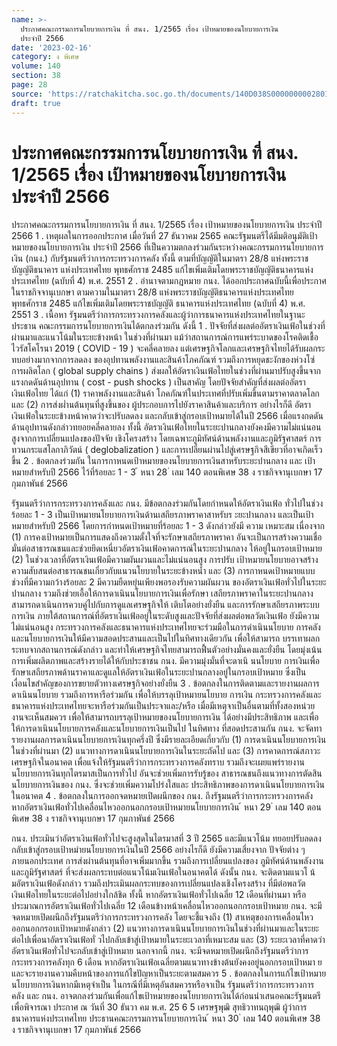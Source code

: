 ```yaml
---
name: >-
  ประกาศคณะกรรมการนโยบายการเงิน ที่ สนง. 1/2565 เรื่อง เป้าหมายของนโยบายการเงิน
  ประจำปี 2566
date: '2023-02-16'
category: ง พิเศษ
volume: 140
section: 38
page: 28
source: 'https://ratchakitcha.soc.go.th/documents/140D038S0000000002801.pdf'
draft: true
---
```


# ประกาศคณะกรรมการนโยบายการเงิน ที่ สนง. 1/2565 เรื่อง เป้าหมายของนโยบายการเงิน ประจำปี 2566

ประกาศคณะกรรมการนโยบายการเงิน ที่ สนง. 1/2565 เรื่อง เป้าหมายของนโยบายการเงิน ประจำปี 2566 1 . เหตุผลในการออกประกาศ เมื่อวันที่ 27 ธันวาคม 2565 คณะรัฐมนตรีได้มีมติอนุมัติเป้าหมายของนโยบายการเงิน ประจำปี 2566 ที่เป็นความตกลงร่วมกันระหว่างคณะกรรมการนโยบายการเงิน (กนง.) กับรัฐมนตรีว่าการกระทรวงการคลัง ทั้งนี้ ตามที่บัญญัติในมาตรา 28/8 แห่งพระราชบัญญัติธนาคาร แห่งประเทศไทย พุทธศักราช 2485 แก้ไขเพิ่มเติมโดยพระราชบัญญัติธนาคารแห่งประเทศไทย (ฉบับที่ 4) พ.ศ. 2551 2 . อำนาจตามกฎหมาย กนง. ได้ออกประกาศฉบับนี้เพื่อประกาศในราชกิจจานุเบกษา ตามความในมาตรา 28/8 แห่งพระราชบัญญัติธนาคารแห่งประเทศไทย พุทธศักราช 2485 แก้ไขเพิ่มเติมโดยพระราชบัญญัติ ธนาคารแห่งประเทศไทย (ฉบับที่ 4) พ.ศ. 2551 3 . เนื้อหา รัฐมนตรีว่าการกระทรวงการคลังและผู้ว่าการธนาคารแห่งประเทศไทยในฐานะประธาน คณะกรรมการนโยบายการเงินได้ตกลงร่วมกัน ดังนี้ 1 . ปัจจัยที่ส่งผลต่ออัตราเงินเฟ้อในช่วงที่ผ่านมาและแนวโน้มในระยะข้างหน้า ในช่วงที่ผ่านมา แม้ว่าสถานการณ์การแพร่ระบาดของโรคติดเชื้อไวรัสโคโรนา 2019 ( COVID - 19 ) จะคลี่คลายลง แต่เศรษฐกิจโลกและเศรษฐกิจไทยได้รับผลกระทบอย่างมากจากการลดลง ของอุปทานพลังงานและสินค้าโภคภัณฑ์ รวมถึงการหยุดชะงักของห่วงโซ่การผลิตโลก ( global supply chains ) ส่งผลให้อัตราเงินเฟ้อไทยในช่วงที่ผ่านมาปรับสูงขึ้นจากแรงกดดันด้านอุปทาน ( cost - push shocks ) เป็นสาคัญ โดยปัจจัยสำคัญที่ส่งผลต่ออัตราเงินเฟ้อไทย ได้แก่ (1) ราคาพลังงานและสินค้า โภคภัณฑ์ในประเทศที่ปรับเพิ่มขึ้นตามราคาตลาดโลก และ (2) การส่งผ่ำนต้นทุนที่สูงขึ้นของ ผู้ประกอบการไปยังราคาสินค้าและบริการ อย่างไรก็ดี อัตราเงินเฟ้อในระยะข้างหน้าคาดว่าจะปรับลดลง และกลับเข้าสู่กรอบเป้าหมายได้ในปี 2566 เมื่อแรงกดดันด้านอุปทานดังกล่าวทยอยคลี่คลายลง ทั้งนี้ อัตราเงินเฟ้อไทยในระยะปานกลางยังคงมีความไม่แน่นอนสูงจากการเปลี่ยนแปลงของปัจจัย เชิงโครงสร้าง โดยเฉพาะภูมิทัศน์ด้านพลังงานและภูมิรัฐศาสตร์ การทวนกระแสโลกาภิวัตน์ ( deglobalization ) และการเปลี่ยนผ่านไปสู่เศรษฐกิจสีเขียวที่อาจเกิดเร็วขึ้น 2 . ข้อตกลงร่วมกัน ในการกาหนดเป้าหมายของนโยบายการเงินสาหรับระยะปานกลาง และ เป้าหมายสำหรับปี 2566 ไว้ที่ร้อยละ 1 - 3 ้ หนา 28 ่ เลม 140 ตอนพิเศษ 38 ง ราชกิจจานุเบกษา 17 กุมภาพันธ์ 2566

รัฐมนตรีว่าการกระทรวงการคลังและ กนง. มีข้อตกลงร่วมกันโดยกำหนดให้อัตราเงินเฟ้อ ทั่วไปในช่วงร้อยละ 1 - 3 เป็นเป้าหมายนโยบายการเงินด้านเสถียรภาพราคาสาหรับร ะยะปานกลาง และเป็นเป้าหมายสำหรับปี 2566 โดยการกำหนดเป้าหมายที่ร้อยละ 1 - 3 ดังกล่าวยังมี ความ เหมาะสม เนื่องจาก (1) การคงเป้าหมายเป็นการแสดงถึงความตั้งใจที่จะรักษาเสถียรภาพราคา อันจะเป็นการสร้างความเชื่อมั่นต่อสาธารณชนและช่วยยึดเหนี่ยวอัตราเงินเฟ้อคาดการณ์ในระยะปานกลาง ให้อยู่ในกรอบเป้าหมาย (2) ในช่วงเวลาที่อัตราเงินเฟ้อมีความผันผวนและไม่แน่นอนสูง การปรับ เป้าหมายนโยบายอาจสร้างความสับสนต่อสาธารณชนเกี่ยวกับแนวนโยบายในระยะข้างหน้ำ และ (3) การกาหนดเป้าหมายแบบช่วงที่มีความกว้างร้อยละ 2 มีความยืดหยุ่นเพียงพอรองรับความผันผวน ของอัตราเงินเฟ้อทั่วไปในระยะปานกลาง รวมถึงช่วยเอื้อให้การดาเนินนโยบายการเงินเพื่อรักษา เสถียรภาพราคาในระยะปานกลางสามารถดาเนินการควบคู่ไปกับการดูแลเศรษฐกิจให้ เติบโตอย่างยั่งยืน และการรักษาเสถียรภาพระบบการเงิน ภายใต้สถานการณ์ที่อัตราเงินเฟ้ออยู่ในระดับสูงและปัจจัยที่ส่งผลต่อพลวัตเงินเฟ้อ ยังมีความไม่แน่นอนสูง กระทรวงการคลังและธนาคารแห่งประเทศไทยจะร่วมมือในการดำเนินนโยบาย การคลังและนโยบายการเงินให้มีความสอดประสานและเป็นไปในทิศทางเดียวกัน เพื่อให้สามารถ บรรเทาผลกระทบจากสถานการณ์ดังกล่าว และทำให้เศรษฐกิจไทยสามารถฟื้นตัวอย่างมั่นคงและยั่งยืน โดยมุ่งเน้นการเพิ่มผลิตภาพและสร้างรายได้ให้กับประชาชน กนง. มีความมุ่งมั่นที่จะดาเนิ นนโยบาย การเงินเพื่อรักษาเสถียรภาพด้านราคาและดูแลให้อัตราเงินเฟ้อในระยะปานกลางอยู่ในกรอบเป้าหมาย ซึ่งเป็นเงื่อนไขสำคัญของการขยายตัวทางเศรษฐกิจอย่างยั่งยืน 3 . ข้อตกลงในการติดตามและรายงานผลการดาเนินนโยบาย รวมถึงการหารือร่วมกัน เพื่อให้บรรลุเป้าหมายนโยบาย การเงิน กระทรวงการคลังและธนาคารแห่งประเทศไทยจะหารือร่วมกันเป็นประจาและ/หรือ เมื่อมีเหตุจาเป็นอื่นตามที่ทั้งสองหน่วยงานจะเห็นสมควร เพื่อให้สามารถบรรลุเป้าหมายของนโยบายการเงิน ได้อย่างมีประสิทธิภาพ และเพื่อให้การดาเนินนโยบายการคลังและนโยบายการเงินเป็นไป ในทิศทาง ที่สอดประสานกัน กนง. จะจัดทารายงานผลการดาเนินนโยบายการเงินทุกครึ่งปี ซึ่งมีรายละเอียดเกี่ยวกับ (1) การดาเนินนโยบายการเงินในช่วงที่ผ่านมา (2) แนวทางการดาเนินนโยบายการเงินในระยะถัดไป และ (3) การคาดการณ์สภาวะเศรษฐกิจในอนาคต เพื่อแจ้งให้รัฐมนตรีว่าการกระทรวงการคลังทราบ รวมถึงจะเผยแพร่รายงานนโยบายการเงินทุกไตรมาสเป็นการทั่วไป อันจะช่วยเพิ่มการรับรู้ของ สาธารณชนถึงแนวทางการตัดสินนโยบายการเงินของ กนง. ซึ่งจะช่วยเพิ่มความโปร่งใสและ ประสิทธิภาพของการดาเนินนโยบายการเงินในอนาคต 4 . ข้อตกลงในการออกจดหมายเปิดผนึกของ กนง. ถึงรัฐมนตรีว่าการกระทรวงการคลัง หากอัตราเงินเฟ้อทั่วไปเคลื่อนไหวออกนอกกรอบเป้าหมายนโยบายการเงิน ้ หนา 29 ่ เลม 140 ตอนพิเศษ 38 ง ราชกิจจานุเบกษา 17 กุมภาพันธ์ 2566

กนง. ประเมินว่าอัตราเงินเฟ้อทั่วไปจะสูงสุดในไตรมาสที่ 3 ปี 2565 และมีแนวโน้ม ทยอยปรับลดลงกลับเข้าสู่กรอบเป้าหมำยนโยบายการเงินในปี 2566 อย่างไรก็ดี ยังมีความเสี่ยงจาก ปัจจัยต่าง ๆ ภายนอกประเทศ การส่งผ่านต้นทุนที่อาจเพิ่มมากขึ้น รวมถึงการเปลี่ยนแปลงของ ภูมิทัศน์ด้านพลังงานและภูมิรัฐศาสตร์ ที่จะส่งผลกระทบต่อแนวโน้มเงินเฟ้อในอนาคตได้ ดังนั้น กนง. จะติดตามแนวโ น้มอัตราเงินเฟ้อดังกล่าว รวมถึงประเมินผลกระทบของการเปลี่ยนแปลงเชิงโครงสร้าง ที่มีต่อพลวัตเงินเฟ้อไทยในระยะต่อไปอย่างใกล้ชิด ทั้งนี้ หากอัตราเงินเฟ้อทั่วไปเฉลี่ย 12 เดือนที่ผ่านมา หรือประมาณการอัตราเงินเฟ้อทั่วไปเฉลี่ย 12 เดือนข้างหน้าเคลื่อนไหวออกนอกกรอบเป้าหมาย กนง. จะมีจดหมายเปิดผนึกถึงรัฐมนตรีว่าการกระทรวงการคลัง โดยจะชี้แจงถึง (1) สาเหตุของการเคลื่อนไหว ออกนอกกรอบเป้าหมายดังกล่าว (2) แนวทางการดาเนินนโยบายการเงินในช่วงที่ผ่านมาและในระยะ ต่อไปเพื่อนาอัตราเงินเฟ้อทั่ วไปกลับเข้าสู่เป้าหมายในระยะเวลาที่เหมาะสม และ (3) ระยะเวลาที่คาดว่า อัตราเงินเฟ้อทั่วไปจะกลับเข้าสู่เป้าหมาย นอกจากนี้ กนง. จะมีจดหมายเปิดผนึกถึงรัฐมนตรีว่าการ กระทรวงการคลังทุก 6 เดือน หากอัตราเงินเฟ้อเฉลี่ยตามแนวทางข้างต้นยังคงอยู่นอกกรอบเป้าหมา ย และจะรายงานความคืบหน้าของการแก้ไขปัญหาเป็นระยะตามสมควร 5 . ข้อตกลงในการแก้ไขเป้าหมายนโยบายการเงินหากมีเหตุจำเป็น ในกรณีที่มีเหตุอันสมควรหรือจาเป็น รัฐมนตรีว่าการกระทรวงการคลัง และ กนง. อาจตกลงร่วมกันเพื่อแก้ไขเป้าหมายของนโยบายการเงินได้ก่อนนำเสนอคณะรัฐมนตรีเพื่อพิจารณา ประกาศ ณ วันที่ 30 ธันวา คม พ.ศ. 25 6 5 เศรษฐพุฒิ สุทธิวาทนฤพุฒิ ผู้ว่าการ ธนาคารแห่งประเทศไทย ประธานคณะกรรมการนโยบายการเงิน ้ หนา 30 ่ เลม 140 ตอนพิเศษ 38 ง ราชกิจจานุเบกษา 17 กุมภาพันธ์ 2566
